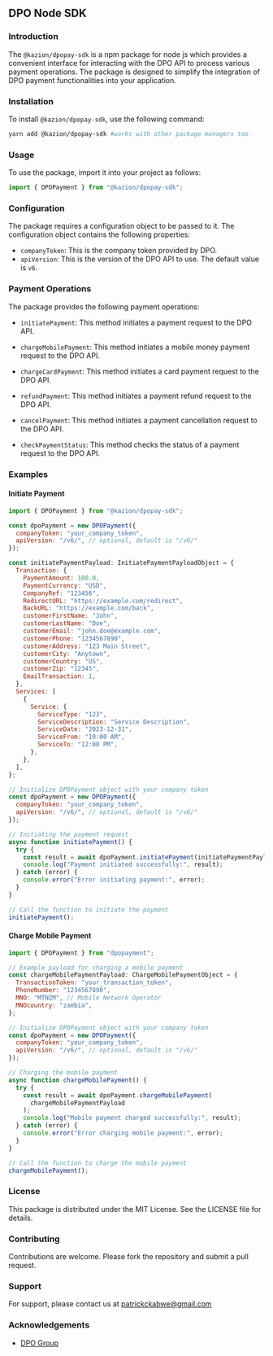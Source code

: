 ## DPO Node SDK

### Introduction

The `@kazion/dpopay-sdk` is a npm package for node js which provides a convenient interface for interacting with the DPO API to process various payment operations. The package is designed to simplify the integration of DPO payment functionalities into your application.

### Installation

To install `@kazion/dpopay-sdk`, use the following command:

```bash
yarn add @kazion/dpopay-sdk #works with other package managers too
```

### Usage

To use the package, import it into your project as follows:

```javascript
import { DPOPayment } from "@kazion/dpopay-sdk";
```

### Configuration

The package requires a configuration object to be passed to it. The configuration object contains the following properties:

- `companyToken`: This is the company token provided by DPO.
- `apiVersion`: This is the version of the DPO API to use. The default value is `v6`.

### Payment Operations

The package provides the following payment operations:

- `initiatePayment`: This method initiates a payment request to the DPO API.

- `chargeMobilePayment`: This method initiates a mobile money payment request to the DPO API.

- `chargeCardPayment`: This method initiates a card payment request to the DPO API.

- `refundPayment`: This method initiates a payment refund request to the DPO API.

- `cancelPayment`: This method initiates a payment cancellation request to the DPO API.

- `checkPaymentStatus`: This method checks the status of a payment request to the DPO API.

### Examples

#### Initiate Payment

```javascript
import { DPOPayment } from "@kazion/dpopay-sdk";

const dpoPayment = new DPOPayment({
  companyToken: "your_company_token",
  apiVersion: "/v6/", // optional, default is "/v6/"
});

const initiatePaymentPayload: InitiatePaymentPayloadObject = {
  Transaction: {
    PaymentAmount: 100.0,
    PaymentCurrency: "USD",
    CompanyRef: "123456",
    RedirectURL: "https://example.com/redirect",
    BackURL: "https://example.com/back",
    customerFirstName: "John",
    customerLastName: "Doe",
    customerEmail: "john.doe@example.com",
    customerPhone: "1234567890",
    customerAddress: "123 Main Street",
    customerCity: "Anytown",
    customerCountry: "US",
    customerZip: "12345",
    EmailTransaction: 1,
  },
  Services: [
    {
      Service: {
        ServiceType: "123",
        ServiceDescription: "Service Description",
        ServiceDate: "2023-12-31",
        ServiceFrom: "10:00 AM",
        ServiceTo: "12:00 PM",
      },
    },
  ],
};

// Initialize DPOPayment object with your company token
const dpoPayment = new DPOPayment({
  companyToken: "your_company_token",
  apiVersion: "/v6/", // optional, default is "/v6/"
});

// Initiating the payment request
async function initiatePayment() {
  try {
    const result = await dpoPayment.initiatePayment(initiatePaymentPayload);
    console.log("Payment initiated successfully:", result);
  } catch (error) {
    console.error("Error initiating payment:", error);
  }
}

// Call the function to initiate the payment
initiatePayment();
```

#### Charge Mobile Payment

```javascript
import { DPOPayment } from "dpopayment";

// Example payload for charging a mobile payment
const chargeMobilePaymentPayload: ChargeMobilePaymentObject = {
  TransactionToken: "your_transaction_token",
  PhoneNumber: "1234567890",
  MNO: "MTNZM", // Mobile Network Operator
  MNOcountry: "zambia",
};

// Initialize DPOPayment object with your company token
const dpoPayment = new DPOPayment({
  companyToken: "your_company_token",
  apiVersion: "/v6/", // optional, default is "/v6/"
});

// Charging the mobile payment
async function chargeMobilePayment() {
  try {
    const result = await dpoPayment.chargeMobilePayment(
      chargeMobilePaymentPayload
    );
    console.log("Mobile payment charged successfully:", result);
  } catch (error) {
    console.error("Error charging mobile payment:", error);
  }
}

// Call the function to charge the mobile payment
chargeMobilePayment();
```

### License

This package is distributed under the MIT License. See the LICENSE file for details.

### Contributing

Contributions are welcome. Please fork the repository and submit a pull request.

### Support

For support, please contact us at patrickckabwe@gmail.com

### Acknowledgements

- [DPO Group](https://www.directpay.online/)
